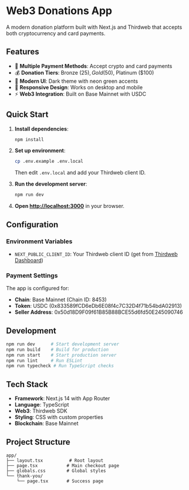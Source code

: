 # Web3 Donations App

A modern donation platform built with Next.js and Thirdweb that accepts both cryptocurrency and card payments.

## Features

- 🎯 **Multiple Payment Methods**: Accept crypto and card payments
- 💰 **Donation Tiers**: Bronze ($25), Gold ($50), Platinum ($100)
- 🌟 **Modern UI**: Dark theme with neon green accents
- 📱 **Responsive Design**: Works on desktop and mobile
- ⚡ **Web3 Integration**: Built on Base Mainnet with USDC

## Quick Start

1. **Install dependencies**:
   ```bash
   npm install
   ```

2. **Set up environment**:
   ```bash
   cp .env.example .env.local
   ```
   Then edit `.env.local` and add your Thirdweb client ID.

3. **Run the development server**:
   ```bash
   npm run dev
   ```

4. **Open [http://localhost:3000](http://localhost:3000)** in your browser.

## Configuration

### Environment Variables

- `NEXT_PUBLIC_CLIENT_ID`: Your Thirdweb client ID (get from [Thirdweb Dashboard](https://thirdweb.com/dashboard))

### Payment Settings

The app is configured for:
- **Chain**: Base Mainnet (Chain ID: 8453)
- **Token**: USDC (0x833589fCD6eDb6E08f4c7C32D4f71b54bdA02913)
- **Seller Address**: 0x50d18D9F09f61B85B88BCE55d6fd50E245090746

## Development

```bash
npm run dev      # Start development server
npm run build    # Build for production
npm run start    # Start production server
npm run lint     # Run ESLint
npm run typecheck # Run TypeScript checks
```

## Tech Stack

- **Framework**: Next.js 14 with App Router
- **Language**: TypeScript
- **Web3**: Thirdweb SDK
- **Styling**: CSS with custom properties
- **Blockchain**: Base Mainnet

## Project Structure

```
app/
├── layout.tsx          # Root layout
├── page.tsx           # Main checkout page
├── globals.css        # Global styles
└── thank-you/
    └── page.tsx       # Success page
```